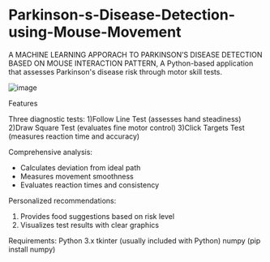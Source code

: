 # Parkinson-s-Disease-Detection-using-Mouse-Movement
A MACHINE LEARNING APPORACH TO PARKINSON’S DISEASE DETECTION BASED ON MOUSE INTERACTION PATTERN, A Python-based application that assesses Parkinson's disease risk through motor skill tests.


![image](https://github.com/user-attachments/assets/29fb57ff-6286-4cc3-9cae-abfaeaeda7d5)


Features

Three diagnostic tests:
1)Follow Line Test (assesses hand steadiness)
2)Draw Square Test (evaluates fine motor control)
3)Click Targets Test (measures reaction time and accuracy)

Comprehensive analysis:
* Calculates deviation from ideal path
* Measures movement smoothness
* Evaluates reaction times and consistency

Personalized recommendations:
1) Provides food suggestions based on risk level
2) Visualizes test results with clear graphics

Requirements:
Python 3.x
tkinter (usually included with Python)
numpy (pip install numpy)



